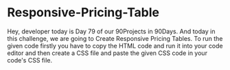 # Responsive-Pricing-Table
Hey, developer today is Day 79 of our 90Projects in 90Days. And today in this challenge, we are going to Create Responsive Pricing Tables.  To run the given code firstly you have to copy the HTML code and run it into your code editor and then create a CSS file and paste the given CSS code in your code's CSS file.
